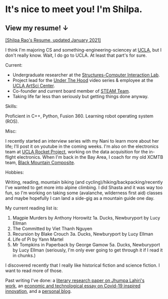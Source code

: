 # It's nice to meet you! I'm Shilpa. 
## View my resume! ↓ 
[[Shilpa Rao's Resume, updated January 2021]](https://drive.google.com/file/d/1-tpcRBcYsKHE2UQ1Cwv5wG-miIdunuv3/view?usp=sharing)

I think I'm majoring CS and something-engineering-sciencey at [UCLA](https://www.ucla.edu/), but I don't really know. Wait, I do go to UCLA. At least that part's for sure. 

Current:
- Undergraduate researcher at the [Structures-Computer Interaction Lab](https://structures.computer/). 
- Project lead for the [Under The Hood](http://artsci.ucla.edu/under-the-hood) video series & employee at the [UCLA ArtSci Center](http://artsci.ucla.edu/).
- Co-founder and current board member of [STEAM Team](http://steamteamorg.weebly.com/).
- Taking life far less than seriously but getting things done anyway.

Skills: 

Proficient in C++, Python, Fusion 360. Learning robot operating system (ROS).


Misc:

I recently started an interview series with my Nani to learn more about her life; I'll post it on youtube in the coming weeks.
I'm also on the electronics team at [UCLA Rocket Project](http://rocketproject.seas.ucla.edu/), working on the data acquisition for the in-flight electronics. When I'm back in the Bay Area, I coach for my old XCMTB team, [Black Mountain Composite](http://www.blackmountainmtb.org/).


Hobbies:

Writing, reading, mountain biking (and cycling)/hiking/backpacking/recently I've wanted to get more into alpine climbing. I did Shasta and it was way too fun, so I'm working on taking some (avalanche, wilderness first aid) classes and maybe hopefully I can land a side-gig as a mountain guide one day.


My current reading list is:

1. Magpie Murders by Anthony Horowitz
    1a. Ducks, Newburyport by Lucy Ellman 
2. The Committed by Viet Thanh Nguyen
3. Recursion by Blake Crouch
    3a. Ducks, Newburyport by Lucy Ellman 
4. Life of Pi by Yann Martel
5. Mr Tompkins in Paperback by George Gamow
    5a. Ducks, Newburyport by Lucy Ellman (seriously, I'm only ever going to get through it if I read it in chunks.)

I discovered recently that I really like historical fiction and science fiction. I want to read more of those. 


Past writing I've done: a [literary research paper on Jhumpa Lahiri's work](https://docs.google.com/document/d/1kcqNL44ae6O0nsqL5KTu3EWbf3StlrCORGjADGM4yYM/edit?usp=sharing), an [economic and technological essay on Covid-19 inspired innovation](https://medium.com/@shilpa.padiki.rao/covid-19-emerging-technologies-and-their-economic-implications-d46fa8c0f669), and a [personal blog](https://shilpaontheinternet.wordpress.com).

